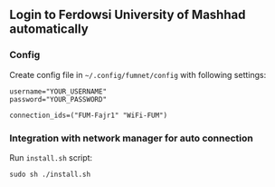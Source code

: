 ## Login to Ferdowsi University of Mashhad automatically

### Config
Create config file in `~/.config/fumnet/config` with following settings:

```
username="YOUR_USERNAME"
password="YOUR_PASSWORD"

connection_ids=("FUM-Fajr1" "WiFi-FUM")
```

### Integration with network manager for auto connection
Run `install.sh` script:

`sudo sh ./install.sh`
